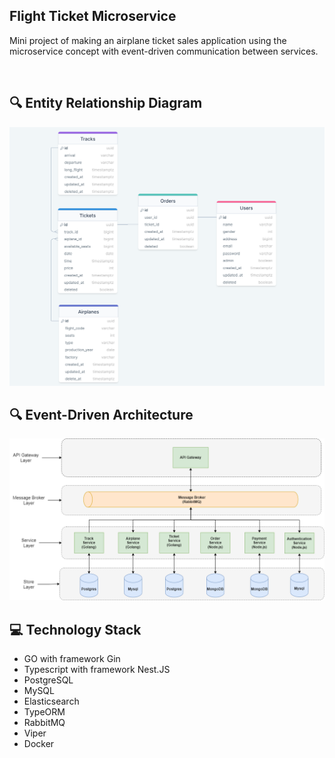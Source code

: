 ## Flight Ticket Microservice
Mini project of making an airplane ticket sales application using the microservice concept with event-driven communication between services.

<br>

## 🔍 Entity Relationship Diagram

<div align="center">
  
  <img src="https://raw.githubusercontent.com/bimaagung/flight-ticket-api-microservice/master/erdflightticket.png" width="600">

</div>

## 🔍 Event-Driven Architecture

<div align="center">
  
  <img src="https://raw.githubusercontent.com/bimaagung/flight-ticket-api-microservice/master/microservice.png" width="600">

</div>

## 💻 Technology Stack

- GO with framework Gin
- Typescript with framework Nest.JS
- PostgreSQL
- MySQL
- Elasticsearch
- TypeORM
- RabbitMQ
- Viper
- Docker